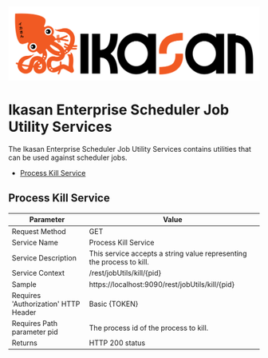 ![IKASAN](../../../developer/docs/quickstart-images/Ikasan-title-transparent.png)

# Ikasan Enterprise Scheduler Job Utility Services
The Ikasan Enterprise Scheduler Job Utility Services contains utilities that can be used against
scheduler jobs.
- [Process Kill Service](#process-kill-service)

## Process Kill Service

| Parameter                            | Value                                                                 | 
|--------------------------------------|-----------------------------------------------------------------------|
| Request Method                       | GET                                                                   |
| Service Name                         | Process Kill Service                                                  |
| Service Description                  | This service accepts a string value representing the process to kill. |
| Service Context                      | /rest/jobUtils/kill/{pid}                                             |
| Sample                               | https://localhost:9090/rest/jobUtils/kill/{pid}                       |
| Requires 'Authorization' HTTP Header | Basic {TOKEN}                                                         |
| Requires Path parameter pid          | The process id of the process to kill.                                |
| Returns                              | HTTP 200 status                                                       |
